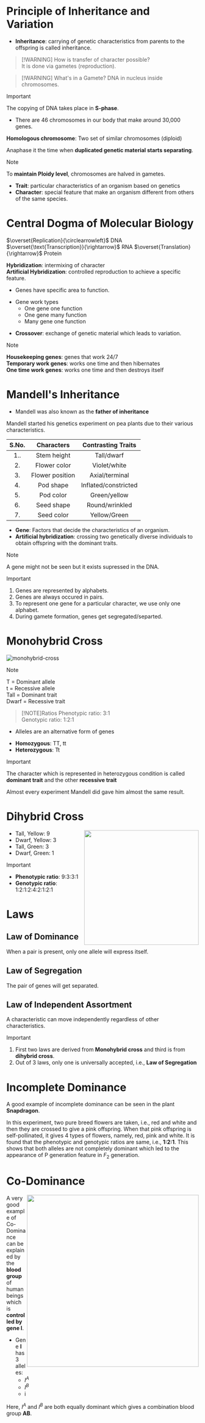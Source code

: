 # Principle of Inheritance and Variation

- **Inheritance**: carrying of genetic characteristics from parents to the offspring is called inheritance. 

> [!WARNING] How is transfer of character possible?  
> It is done via gametes (reproduction).

> [!WARNING] What's in a Gamete?
> DNA in nucleus inside chromosomes. 

> [!IMPORTANT]
> The copying of DNA takes place in **S-phase**.

- There are 46 chromosomes in our body that make around 30,000 genes. 

**Homologous chromosome**: Two set of similar chromosomes (diploid)

Anaphase it the time when **duplicated genetic material starts separating**.

> [!NOTE]
> To **maintain Ploidy level**, chromosomes are halved in gametes. 

- **Trait**: particular characteristics of an organism based on genetics 
- **Character**: special feature that make an organism different from others of the same species. 

# Central Dogma of Molecular Biology 

$\overset{Replication}{\circlearrowleft}$ DNA $\overset{\text{Transcription}}{\rightarrow}$ RNA $\overset{Translation}{\rightarrow}$ Protein

**Hybridization**: intermixing of character  
**Artificial Hybridization**: controlled reproduction to achieve a specific feature. 

- Genes have specific area to function. 

<div style="page-break-after: always;"></div>

- Gene work types 
    - One gene one function
    - One gene many function
    - Many gene one function

<div style="page-break-after: always;"></div>

- **Crossover**: exchange of genetic material which leads to variation.

> [!NOTE]
> **Housekeeping genes**: genes that work 24/7  
> **Temporary work genes**: works one time and then hibernates  
> **One time work genes**: works one time and then destroys itself 

# Mandell's Inheritance 

- Mandell was also known as the **father of inheritance**

Mandell started his genetics experiment on pea plants due to their various characteristics. 

| S.No.  | Characters   | Contrasting Traits   |
| :----: | :----: | :----: |
| 1..  | Stem height   | Tall/dwarf   |
| 2.  | Flower color   | Violet/white   |
| 3.  | Flower position   | Axial/terminal   |
| 4.  | Pod shape   | Inflated/constricted   |
| 5.  | Pod color   | Green/yellow   |
| 6.  | Seed shape   | Round/wrinkled   |
| 7.  | Seed color   | Yellow/Green   |

- **Gene**: Factors that decide the characteristics of an organism. 
- **Artificial hybridization**: crossing two genetically diverse individuals to obtain offspring with the dominant traits.

> [!NOTE]
> A gene might not be seen but it exists supressed in the DNA.

> [!IMPORTANT]
> 1. Genes are represented by alphabets.
> 2. Genes are always occured in pairs.
> 3. To represent one gene for a particular character, we use only one alphabet. 
> 4. During gamete formation, genes get segregated/separted. 

# Monohybrid Cross

![monohybrid-cross](../diagram/ch6/mono-cross.png) 

> [!NOTE]
> T = Dominant allele  
> t = Recessive allele  
> Tall = Dominant trait  
> Dwarf = Recessive trait  

> [!NOTE]Ratios
> Phenotypic ratio: 3:1  
> Genotypic ratio: 1:2:1

- Alleles are an alternative form of genes 
<div style="page-break-after: always;"></div>

- **Homozygous**: TT, tt 
- **Heterozygous**: Tt

> [!IMPORTANT]
> The character which is represented in heterozygous condition is called **dominant trait** and the other **recessive trait**

Almost every experiment Mandell did gave him almost the same result. 

# Dihybrid Cross

<img align=right width=300 src="../diagram/ch6/di-cross.png">

- Tall, Yellow: 9
- Dwarf, Yellow: 3 
- Tall, Green: 3 
- Dwarf, Green: 1

> [!IMPORTANT]
> - **Phenotypic ratio**: 9:3:3:1
> - **Genotypic ratio**: 1:2:1:2:4:2:1:2:1

# Laws 

## Law of Dominance 
When a pair is present, only one allele will express itself. 

## Law of Segregation
The pair of genes will get separated.

## Law of Independent Assortment
A characteristic can move independently regardless of other characteristics. 

> [!IMPORTANT]
> 1. First two laws are derived from **Monohybrid cross** and third is from **dihybrid cross**. 
> 2. Out of 3 laws, only one is universally accepted, i.e., **Law of Segregation**

# Incomplete Dominance

A good example of incomplete dominance can be seen in the plant **Snapdragon**.

In this experiment, two pure breed flowers are taken, i.e., red and white and then they are crossed to give a pink offspring. When that pink offspring is self-pollinated, it gives 4 types of flowers, namely, red, pink and white. It is found that the phenotypic and genotypic ratios are same, i.e., **1:2:1**. This shows that both alleles are not completely dominant which led to the appearance of P generation feature in $F_2$ generation. 

# Co-Dominance

<img align=right width=450 src="../diagram/ch6/blood-group.png">

A very good example of Co-Dominance can be explained by the **blood group** of human beings which is **controlled by gene I**.

- Gene **I** has 3 alleles:
    - $I^A$
    - $I^B$
    - i 

Here, $I^A$ and $I^B$ are both equally dominant which gives a combination blood group **AB**.